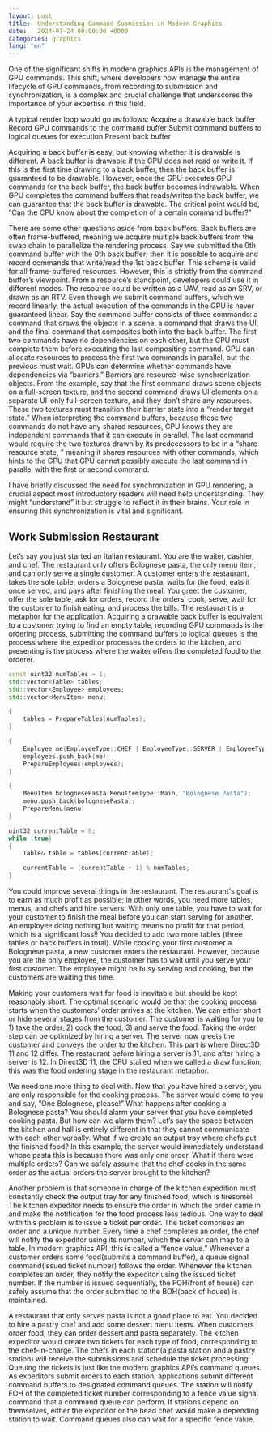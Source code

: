 ```yaml
---
layout: post
title:  Understanding Command Submission in Modern Graphics
date:   2024-07-24 00:00:00 +0000
categories: graphics
lang: "en"
---
```


One of the significant shifts in modern graphics APIs is the management of GPU commands. This shift, where developers now manage the entire lifecycle of GPU commands, from recording to submission and synchronization, is a complex and crucial challenge that underscores the importance of your expertise in this field.

A typical render loop would go as follows:
Acquire a drawable back buffer
Record GPU commands to the command buffer
Submit command buffers to logical queues for execution
Present back buffer

Acquiring a back buffer is easy, but knowing whether it is drawable is different. A back buffer is drawable if the GPU does not read or write it. If this is the first time drawing to a back buffer, then the back buffer is guaranteed to be drawable. However, once the GPU executes GPU commands for the back buffer, the back buffer becomes indrawable. When GPU completes the command buffers that reads/writes the back buffer, we can guarantee that the back buffer is drawable. The critical point would be, “Can the CPU know about the completion of a certain command buffer?”

There are some other questions aside from back buffers. Back buffers are often frame-buffered, meaning we acquire multiple back buffers from the swap chain to parallelize the rendering process. Say we submitted the 0th command buffer with the 0th back buffer; then it is possible to acquire and record commands that write/read the 1st back buffer. This scheme is valid for all frame-buffered resources. However, this is strictly from the command buffer’s viewpoint. From a resource’s standpoint, developers could use it in different modes. The resource could be written as a UAV, read as an SRV, or drawn as an RTV. Even though we submit command buffers, which we record linearly, the actual execution of the commands in the GPU is never guaranteed linear. Say the command buffer consists of three commands: a command that draws the objects in a scene, a command that draws the UI, and the final command that composites both into the back buffer. The first two commands have no dependencies on each other, but the GPU must complete them before executing the last compositing command. GPU can allocate resources to process the first two commands in parallel, but the previous must wait. GPUs can determine whether commands have dependencies via “barriers.” Barriers are resource-wise synchronization objects. From the example, say that the first command draws scene objects on a full-screen texture, and the second command draws UI elements on a separate UI-only full-screen texture, and they don’t share any resources. These two textures must transition their barrier state into a “render target state.” When interpreting the command buffers, because these two commands do not have any shared resources, GPU knows they are independent commands that it can execute in parallel. The last command would require the two textures drawn by its predecessors to be in a “share resource state, " meaning it shares resources with other commands, which hints to the GPU that GPU cannot possibly execute the last command in parallel with the first or second command.

I have briefly discussed the need for synchronization in GPU rendering, a crucial aspect most introductory readers will need help understanding. They might “understand” it but struggle to reflect it in their brains. Your role in ensuring this synchronization is vital and significant.

## Work Submission Restaurant

Let’s say you just started an Italian restaurant. You are the waiter, cashier, and chef. The restaurant only offers Bolognese pasta, the only menu item, and can only serve a single customer. A customer enters the restaurant, takes the sole table, orders a Bolognese pasta, waits for the food, eats it once served, and pays after finishing the meal. You greet the customer, offer the sole table, ask for orders, record the orders, cook, serve, wait for the customer to finish eating, and process the bills. The restaurant is a metaphor for the application. Acquiring a drawable back buffer is equivalent to a customer trying to find an empty table, recording GPU commands is the ordering process, submitting the command buffers to logical queues is the process where the expeditor processes the orders to the kitchen, and presenting is the process where the waiter offers the completed food to the orderer.

```cpp
const uint32 numTables = 1;
std::vector<Table> tables;
std::vector<Employee> employees;
std::vector<MenuItem> menu;

{
    tables = PrepareTables(numTables);
}

{
    Employee me(EmployeeType::CHEF | EmployeeType::SERVER | EmployeeType::EXPEDTIOR);
    employees.push_back(me);
    PrepareEmployees(employees);
}

{
    MenuItem bolognesePasta(MenuItemType::Main, "Bolognese Pasta");
    menu.push_back(bolognesePasta);
    PrepareMenu(menu)
}

uint32 currentTable = 0;
while (true)
{
    Table& table = tables[currentTable];

    currentTable = (currentTable + 1) % numTables;
}
```

You could improve several things in the restaurant. The restaurant's goal is to earn as much profit as possible; in other words, you need more tables, menus, and chefs and hire servers. With only one table, you have to wait for your customer to finish the meal before you can start serving for another. An employee doing nothing but waiting means no profit for that period, which is a significant loss!! You decided to add two more tables (three tables or back buffers in total). While cooking your first customer a Bolognese pasta, a new customer enters the restaurant. However, because you are the only employee, the customer has to wait until you serve your first customer. The employee might be busy serving and cooking, but the customers are waiting this time.

Making your customers wait for food is inevitable but should be kept reasonably short. The optimal scenario would be that the cooking process starts when the customers’ order arrives at the kitchen. We can either short or hide several stages from the customer. The customer is waiting for you to 1) take the order, 2) cook the food, 3) and serve the food. Taking the order step can be optimized by hiring a server. The server now greets the customer and conveys the order to the kitchen. This part is where Direct3D 11 and 12 differ. The restaurant before hiring a server is 11, and after hiring a server is 12. In Direct3D 11,  the CPU stalled when we called a draw function; this was the food ordering stage in the restaurant metaphor.

We need one more thing to deal with. Now that you have hired a server, you are only responsible for the cooking process. The server would come to you and say, “One Bolognese, please!” What happens after cooking a Bolognese pasta? You should alarm your server that you have completed cooking pasta. But how can we alarm them? Let’s say the space between the kitchen and hall is entirely different in that they cannot communicate with each other verbally. What if we create an output tray where chefs put the finished food? In this example, the server would immediately understand whose pasta this is because there was only one order. What if there were multiple orders? Can we safely assume that the chef cooks in the same order as the actual orders the server brought to the kitchen?

Another problem is that someone in charge of the kitchen expedition must constantly check the output tray for any finished food, which is tiresome! The kitchen expeditor needs to ensure the order in which the order came in and make the notification for the food process less tedious. One way to deal with this problem is to issue a ticket per order. The ticket comprises an order and a unique number. Every time a chef completes an order, the chef will notify the expeditor using its number, which the server can map to a table. In modern graphics API, this is called a “fence value.” Whenever a customer orders some food(submits a command buffer), a queue signal command(issued ticket number) follows the order. Whenever the kitchen completes an order, they notify the expeditor using the issued ticket number. If the number is issued sequentially, the FOH(front of house) can safely assume that the order submitted to the BOH(back of house) is maintained.

A restaurant that only serves pasta is not a good place to eat. You decided to hire a pastry chef and add some dessert menu items. When customers order food, they can order dessert and pasta separately. The kitchen expeditor would create two tickets for each type of food, corresponding to the chef-in-charge. The chefs in each station(a pasta station and a pastry station) will receive the submissions and schedule the ticket processing. Queuing the tickets is just like the modern graphics API’s command queues. As expeditors submit orders to each station, applications submit different command buffers to designated command queues. The station will notify FOH of the completed ticket number corresponding to a fence value signal command that a command queue can perform. If stations depend on themselves, either the expeditor or the head chef would make a depending station to wait. Command queues also can wait for a specific fence value.


